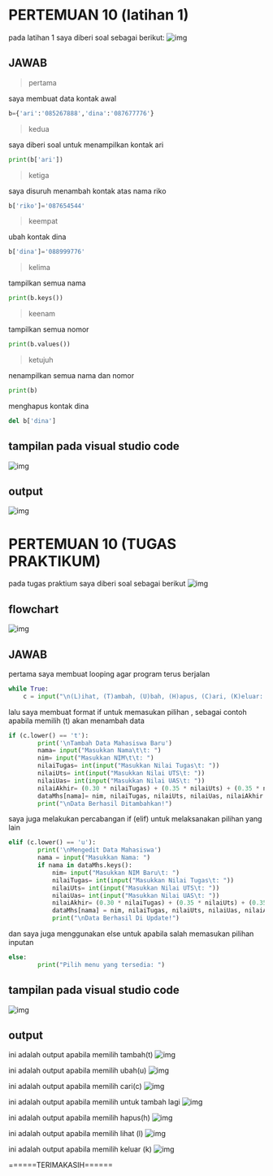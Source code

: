 # **PERTEMUAN 10 (latihan 1)**
pada latihan 1 saya diberi soal sebagai berikut:
![img](gambar/1.PNG)
## JAWAB
>pertama

saya membuat data kontak awal
```py
b={'ari':'085267888','dina':'087677776'}
```
>kedua

saya diberi soal untuk menampilkan kontak ari
```py
print(b['ari'])
```

>ketiga

saya disuruh menambah kontak atas nama riko
```py
b['riko']='087654544'
```
>keempat

ubah kontak dina
```py
b['dina']='088999776'
```
>kelima

tampilkan semua nama
```py
print(b.keys())
```
>keenam

tampilkan semua nomor
```py
print(b.values())
```
>ketujuh

nenampilkan semua nama dan nomor
```py
print(b)
```

menghapus kontak dina
```py
del b['dina']
```

## tampilan pada visual studio code
![img](gambar/2.PNG)

## output
![img](gambar/3.PNG)


# PERTEMUAN 10 (TUGAS PRAKTIKUM)
pada tugas praktium saya diberi soal sebagai berikut
![img](gambar/4.PNG) 
## flowchart
![img](gambar/5.PNG)
## JAWAB
pertama saya membuat looping agar program terus berjalan
```py
while True:
    c = input("\n(L)ihat, (T)ambah, (U)bah, (H)apus, (C)ari, (K)eluar: ")                                
```
lalu saya membuat format if untuk memasukan pilihan ,
sebagai contoh apabila memilih (t) akan menambah data
```py
if (c.lower() == 't'):                                               
        print('\nTambah Data Mahasiswa Baru')
        nama= input("Masukkan Nama\t\t: ")                                        
        nim= input("Masukkan NIM\t\t: ")                                         
        nilaiTugas= int(input("Masukkan Nilai Tugas\t: "))                              
        nilaiUts= int(input("Masukkan Nilai UTS\t: "))                                   
        nilaiUas= int(input("Masukkan Nilai UAS\t: "))                                    
        nilaiAkhir= (0.30 * nilaiTugas) + (0.35 * nilaiUts) + (0.35 * nilaiUas)              
        dataMhs[nama]= nim, nilaiTugas, nilaiUts, nilaiUas, nilaiAkhir                         
        print("\nData Berhasil Ditambahkan!")
```
saya juga melakukan percabangan if (elif) untuk melaksanakan pilihan yang lain
```py
elif (c.lower() == 'u'):                                                                    
        print('\nMengedit Data Mahasiswa')
        nama = input("Masukkan Nama: ")                                                         
        if nama in dataMhs.keys():                              
            nim= input("Masukkan NIM Baru\t: ")                              
            nilaiTugas= int(input("Masukkan Nilai Tugas\t: "))                           
            nilaiUts= int(input("Masukkan Nilai UTS\t: "))                           
            nilaiUas= int(input("Masukkan Nilai UAS\t: "))                           
            nilaiAkhir= (0.30 * nilaiTugas) + (0.35 * nilaiUts) + (0.35 * nilaiUas)          
            dataMhs[nama] = nim, nilaiTugas, nilaiUts, nilaiUas, nilaiAkhir                      
            print("\nData Berhasil Di Update!")
```
dan saya juga menggunakan else untuk apabila salah memasukan pilihan inputan 
```py
else:
        print("Pilih menu yang tersedia: ")                                                    
```
## tampilan pada visual studio code
![img](gambar/6.PNG)

## output
ini adalah output apabila memilih tambah(t)
![img](gambar/7.PNG)

ini adalah output apabila memilih ubah(u)
![img](gambar/8.PNG)

ini adalah output apabila memilih cari(c)
![img](gambar/9.PNG)

ini adalah output apabila memilih untuk  tambah lagi
![img](gambar/10.PNG)

ini adalah output apabila memilih hapus(h)
![img](gambar/11.PNG)

ini adalah output apabila memilih lihat (l)
![img](gambar/12.PNG)

ini adalah output apabila memilih keluar (k)
![img](gambar/13.PNG)



======TERIMAKASIH======
